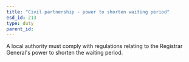 ```yaml
---
title: "Civil partnership - power to shorten waiting period"
esd_id: 213
type: duty
parent_id:  
---
```


A local authority must comply with regulations relating to the Registrar General's power to shorten the waiting period.

